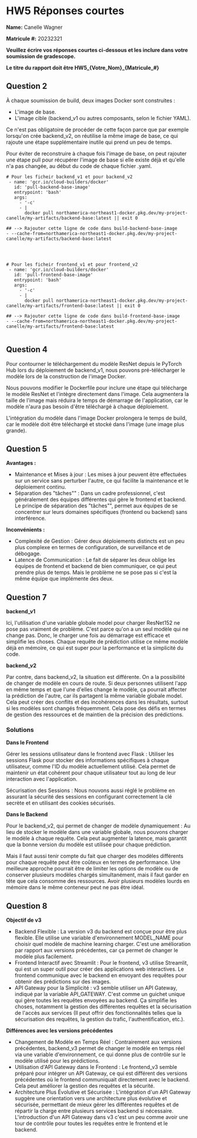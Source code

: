 # HW5 Réponses courtes


**Name:** Canelle Wagner

**Matricule \#:** 20232321

**Veuillez écrire vos réponses courtes ci-dessous et les inclure dans votre soumission de gradescope.**

**Le titre du rapport doit être HW5_{Votre_Nom}\_{Matricule_\#}**


## Question 2
À chaque soumission de build, deux images Docker sont construites :

- L'image de base.
- L'image cible (backend_v1 ou autres composants, selon le fichier YAML).

Ce n'est pas obligatoire de procéder de cette façon parce que par exemple lorsqu'on crée backend_v2, on réutilise la même image de base, ce qui rajoute une étape supplémentaire inutile qui prend un peu de temps. 

Pour éviter de reconstruire à chaque fois l'image de base, on peut rajouter une étape pull pour récupérer l'image de base si elle existe déjà et qu'elle n'a pas changée, au début du code de chaque fichier .yaml.

 ```
# Pour les ficheir backend_v1 et pour backend_v2
  - name: 'gcr.io/cloud-builders/docker'
    id: 'pull-backend-base-image'
    entrypoint: 'bash'
    args:
      - '-c'
      - |
        docker pull northamerica-northeast1-docker.pkg.dev/my-project-canelle/my-artifacts/backend-base:latest || exit 0

## --> Rajouter cette ligne de code dans build-backend-base-image
- --cache-from=northamerica-northeast1-docker.pkg.dev/my-project-canelle/my-artifacts/backend-base:latest
      



# Pour les ficheir frontend_v1 et pour frontend_v2
  - name: 'gcr.io/cloud-builders/docker'
    id: 'pull-frontend-base-image'
    entrypoint: 'bash'
    args:
      - '-c'
      - |
        docker pull northamerica-northeast1-docker.pkg.dev/my-project-canelle/my-artifacts/frontend-base:latest || exit 0

## --> Rajouter cette ligne de code dans build-frontend-base-image
- --cache-from=northamerica-northeast1-docker.pkg.dev/my-project-canelle/my-artifacts/frontend-base:latest
      
```

## Question 4
Pour contourner le téléchargement du modèle ResNet depuis le PyTorch Hub lors du déploiement de backend_v1, nous pouvons pré-télécharger le modèle lors de la construction de l'image Docker. 

Nous pouvons modifier le Dockerfile pour inclure une étape qui télécharge le modèle ResNet et l'intègre directement dans l'image. Cela augmentera la taille de l'image mais réduira le temps de démarrage de l'application, car le modèle n'aura pas besoin d'être téléchargé à chaque déploiement.

L'intégration du modèle dans l'image Docker prolongera le temps de build, car le modèle doit être téléchargé et stocké dans l'image (une image plus grande).

## Question 5

**Avantages :**

- Maintenance et Mises à jour : Les mises à jour peuvent être effectuées sur un service sans perturber l'autre, ce qui facilite la maintenance et le déploiement continu.
- Séparation des "tâches"" : Dans un cadre professionnel, c'est généralement des équipes différentes qui gère le frontend et backend. Le principe de séparation des "tâches"", permet aux équipes de se concentrer sur leurs domaines spécifiques (frontend ou backend) sans interférence.

**Inconvénients :**
- Complexité de Gestion : Gérer deux déploiements distincts est un peu plus complexe en termes de configuration, de surveillance et de débogage.
- Latence de Communication : Le fait de séparer les deux oblige  les équipes de frontend et backend de bien communiquer, ce qui peut prendre plus de temps. Mais le problème ne se pose pas si c'est la même équipe que implémente des deux. 

## Question 7

**backend_v1**

Ici, l'utilisation d'une variable globale model pour charger ResNet152 ne pose pas vraiment de problème. C'est parce qu'on a un seul modèle qui ne change pas. Donc, le charger une fois au démarrage est efficace et simplifie les choses. Chaque requête de prédiction utilise ce même modèle déjà en mémoire, ce qui est super pour la performance et la simplicité du code.

**backend_v2**

Par contre, dans backend_v2, la situation est différente. On a la possibilité de changer de modèle en cours de route. Si deux personnes utilisent l'app en même temps et que l'une d'elles change le modèle, ça pourrait affecter la prédiction de l'autre, car ils partagent la même variable globale model. Cela peut créer des conflits et des incohérences dans les résultats, surtout si les modèles sont changés fréquemment. Cela pose des défis en termes de gestion des ressources et de maintien de la précision des prédictions.

### Solutions

**Dans le Frontend**

Gérer les sessions utilisateur dans le frontend avec Flask :
Utiliser les sessions Flask pour stocker des informations spécifiques à chaque utilisateur, comme l'ID du modèle actuellement utilisé. Cela permet de maintenir un état cohérent pour chaque utilisateur tout au long de leur interaction avec l'application.


Sécurisation des Sessions :
Nous nouvons aussi réglé le problème en assurant la sécurité des sessions en configurant correctement la clé secrète et en utilisant des cookies sécurisés. 


**Dans le Backend**

Pour le backend_v2, qui permet de changer de modèle dynamiquement :
Au lieu de stocker le modèle dans une variable globale, nous pouvons charger le modèle à chaque requête. Cela peut augmenter la latence, mais garantit que la bonne version du modèle est utilisée pour chaque prédiction.

Mais il faut aussi tenir compte du fait que charger des modèles différents pour chaque requête peut être coûteux en termes de performance. Une meilleure approche pourrait être de limiter les options de modèle ou de conserver plusieurs modèles chargés simultanément, mais il faut garder en tête que cela consomme des ressources. Avoir plusieurs modèles lourds en mémoire dans le même conteneur peut ne pas être idéal.

## Question 8

**Objectif de v3**


- Backend Flexible : La version v3 du backend est conçue pour être plus flexible. Elle utilise une variable d'environnement MODEL_NAME pour choisir quel modèle de machine learning charger. C'est une amélioration par rapport aux versions précédentes, car ça permet de changer le modèle plus facilement.
- Frontend Interactif avec Streamlit :
Pour le frontend, v3 utilise Streamlit, qui est un super outil pour créer des applications web interactives. Le frontend communique avec le backend en envoyant des requêtes pour obtenir des prédictions sur des images.
- API Gateway pour la Simplicité :
v3 semble utiliser un API Gateway, indiqué par la variable API_GATEWAY. C'est comme un guichet unique qui gère toutes les requêtes envoyées au backend. Ça simplifie les choses, notamment la gestion des différentes requêtes et la sécurisation de l'accès aux services (Il peut offrir des fonctionnalités telles que la sécurisation des requêtes, la gestion du trafic, l'authentification, etc.).


**Différences avec les versions précédentes**

- Changement de Modèle en Temps Réel :
Contrairement aux versions précédentes, backend_v3 permet de changer le modèle en temps réel via une variable d'environnement, ce qui donne plus de contrôle sur le modèle utilisé pour les prédictions.
- Utilisation d'API Gateway dans le Frontend :
Le frontend_v3 semble préparé pour intégrer un API Gateway, ce qui est différent des versions précédentes où le frontend communiquait directement avec le backend. Cela peut améliorer la gestion des requêtes et la sécurité.
- Architecture Plus Évolutive et Sécurisée :
L'intégration d'un API Gateway suggère une orientation vers une architecture plus évolutive et sécurisée, permettant de mieux gérer les différentes requêtes et de répartir la charge entre plusieurs services backend si nécessaire.
L'introduction d'un API Gateway dans v3 c'est un peu comme avoir une tour de contrôle pour toutes les requêtes entre le frontend et le backend. 